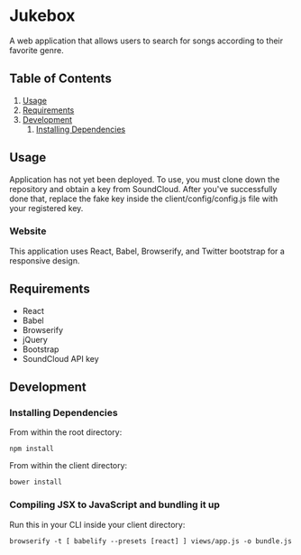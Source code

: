 # Jukebox
A web application that allows users to search for songs according to their favorite genre.

## Table of Contents

1. [Usage](#Usage)
1. [Requirements](#requirements)
1. [Development](#development)
    1. [Installing Dependencies](#installing-dependencies)

## Usage

Application has not yet been deployed. To use, you must clone down the repository and obtain a key from SoundCloud. After you've
successfully done that, replace the fake key inside the client/config/config.js file with your registered key. 

### Website

This application uses React, Babel, Browserify, and Twitter bootstrap for a responsive design.

## Requirements

- React 
- Babel 
- Browserify
- jQuery
- Bootstrap
- SoundCloud API key

## Development

### Installing Dependencies

From within the root directory:

`npm install`

From within the client directory:

`bower install`

### Compiling JSX to JavaScript and bundling it up

Run this in your CLI inside your client directory:

`browserify -t [ babelify --presets [react] ] views/app.js -o bundle.js`
